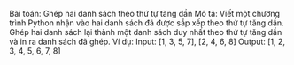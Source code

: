 Bài toán: Ghép hai danh sách theo thứ tự tăng dần
Mô tả: Viết một chương trình Python nhận vào hai danh sách đã được sắp xếp theo thứ tự tăng dần. Ghép hai danh sách lại thành một danh sách duy nhất theo thứ tự tăng dần và in ra danh sách đã ghép.
Ví dụ:
Input: [1, 3, 5, 7], [2, 4, 6, 8]
Output: [1, 2, 3, 4, 5, 6, 7, 8]